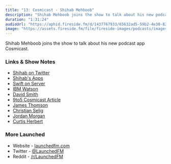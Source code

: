 ```yaml
---
title: "13: Cosmicast - Shihab Mehboob"
description: "Shihab Mehboob joins the show to talk about his new podcast app Cosmicast."
duration: "1:31:24"
audioUrl: "https://aphid.fireside.fm/d/1437767933/65632ad5-59b2-4e30-82d1-13845dce07dd/1fc6e0ec-5cf1-4f7e-9adf-d3eb5e3b41ed.mp3"
image: "https://assets.fireside.fm/file/fireside-images/podcasts/images/6/65632ad5-59b2-4e30-82d1-13845dce07dd/episodes/1/1fc6e0ec-5cf1-4f7e-9adf-d3eb5e3b41ed/cover.jpg"
---
```


<p>Shihab Mehboob joins the show to talk about his new podcast app Cosmicast.</p>

<h3>Links &amp; Show Notes</h3>

<ul>
<li><a href="https://twitter.com/JPEGuin" rel="nofollow">Shihab on Twitter</a></li>
<li><a href="https://www.pnguin.app" rel="nofollow">Shihab&#39;s Apps</a></li>
<li><a href="https://swift.org/server/" rel="nofollow">Swift on Server</a></li>
<li><a href="https://www.ibm.com/watson" rel="nofollow">IBM Watson</a></li>
<li><a href="https://twitter.com/_DavidSmith" rel="nofollow">David Smith</a></li>
<li><a href="https://9to5mac.com/2020/04/07/cosmicast-is-a-universal-new-podcast-player-that-brings-back-the-skeuomorphic-design-of-ios/" rel="nofollow">9to5 Cosmicast Article</a></li>
<li><a href="https://twitter.com/jamesthomson" rel="nofollow">James Thomson</a></li>
<li><a href="https://twitter.com/ChristianSelig" rel="nofollow">Christian Selig</a></li>
<li><a href="https://twitter.com/JordanMorgan10" rel="nofollow">Jordan Morgan</a></li>
<li><a href="https://twitter.com/parrots" rel="nofollow">Curtis Herbert</a></li>
</ul>

<h3>More Launched</h3>

<ul>
<li>Website - <a href="https://launchedfm.com" rel="nofollow">launchedfm.com</a></li>
<li>Twitter - <a href="https://twitter.com/launchedfm" rel="nofollow">@LaunchedFM</a></li>
<li>Reddit - <a href="https://www.reddit.com/r/LaunchedFM/" rel="nofollow">/r/LaunchedFM</a></li>
</ul>
